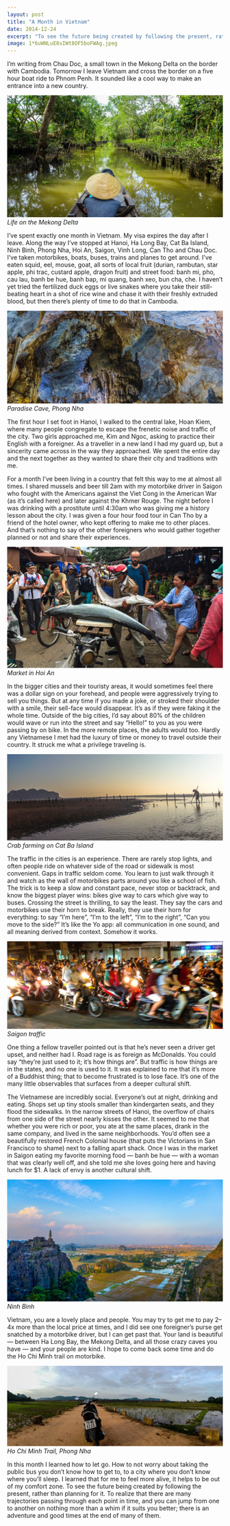 ```yaml
---
layout: post
title: "A Month in Vietnam"
date: 2014-12-24
excerpt: "To see the future being created by following the present, rather than planning for it."
image: 1*6uWNLuE8sIWt8OF5boFWAg.jpeg
---
```


I’m writing from Chau Doc, a small town in the Mekong Delta on the border with Cambodia. Tomorrow I leave Vietnam and cross the border on a five hour boat ride to Phnom Penh. It sounded like a cool way to make an entrance into a new country.

![](/assets/img/1*4bQ5En_twcP437KlrcDvyw.jpeg)
*Life on the Mekong Delta*

I’ve spent exactly one month in Vietnam. My visa expires the day after I leave. Along the way I’ve stopped at Hanoi, Ha Long Bay, Cat Ba Island, Ninh Binh, Phong Nha, Hoi An, Saigon, Vinh Long, Can Tho and Chau Doc. I’ve taken motorbikes, boats, buses, trains and planes to get around. I’ve eaten squid, eel, mouse, goat, all sorts of local fruit (durian, rambutan, star apple, phi trac, custard apple, dragon fruit) and street food: banh mi, pho, cau lau, banh be hue, banh bap, mi quang, banh xeo, bun cha, che. I haven’t yet tried the fertilized duck eggs or live snakes where you take their still-beating heart in a shot of rice wine and chase it with their freshly extruded blood, but then there’s plenty of time to do that in Cambodia.

![](/assets/img/1*wkQfGMnbSPZVJZn-KZ4TXA.jpeg)
*Paradise Cave, Phong Nha*

The first hour I set foot in Hanoi, I walked to the central lake, Hoan Kiem, where many people congregate to escape the frenetic noise and traffic of the city. Two girls approached me, Kim and Ngoc, asking to practice their English with a foreigner. As a traveller in a new land I had my guard up, but a sincerity came across in the way they approached. We spent the entire day and the next together as they wanted to share their city and traditions with me.

For a month I’ve been living in a country that felt this way to me at almost all times. I shared mussels and beer till 2am with my motorbike driver in Saigon who fought with the Americans against the Viet Cong in the American War (as it’s called here) and later against the Khmer Rouge. The night before I was drinking with a prostitute until 4:30am who was giving me a history lesson about the city. I was given a four hour food tour in Can Tho by a friend of the hotel owner, who kept offering to make me to other places. And that’s nothing to say of the other foreigners who would gather together planned or not and share their experiences.

![](/assets/img/1*q1cL4Ead1lzPFKMfT7ZdDQ.jpeg)
*Market in Hoi An*

In the bigger cities and their touristy areas, it would sometimes feel there was a dollar sign on your forehead, and people were aggressively trying to sell you things. But at any time if you made a joke, or stroked their shoulder with a smile, their sell-face would disappear. It’s as if they were faking it the whole time. Outside of the big cities, I’d say about 80% of the children would wave or run into the street and say “Hello!” to you as you were passing by on bike. In the more remote places, the adults would too. Hardly any Vietnamese I met had the luxury of time or money to travel outside their country. It struck me what a privilege traveling is.

![](/assets/img/1*Kj7YMN2QT9AbSz-8HJlRzQ.png)
*Crab farming on Cat Ba Island*

The traffic in the cities is an experience. There are rarely stop lights, and often people ride on whatever side of the road or sidewalk is most convenient. Gaps in traffic seldom come. You learn to just walk through it and watch as the wall of motorbikes parts around you like a school of fish. The trick is to keep a slow and constant pace, never stop or backtrack, and know the biggest player wins: bikes give way to cars which give way to buses. Crossing the street is thrilling, to say the least. They say the cars and motorbikes use their horn to break. Really, they use their horn for everything: to say “I’m here”, “I’m to the left”, “I’m to the right”, “Can you move to the side?” It’s like the Yo app: all communication in one sound, and all meaning derived from context. Somehow it works.

![](/assets/img/1*CqTrOrXVGobKtZCDMTkiBw.jpeg)
*Saigon traffic*
  
One thing a fellow traveller pointed out is that he’s never seen a driver get upset, and neither had I. Road rage is as foreign as McDonalds. You could say “they’re just used to it; it’s how things are”. But traffic is how things are in the states, and no one is used to it. It was explained to me that it’s more of a Buddhist thing; that to become frustrated is to lose face. It’s one of the many little observables that surfaces from a deeper cultural shift.

The Vietnamese are incredibly social. Everyone’s out at night, drinking and eating. Shops set up tiny stools smaller than kindergarten seats, and they flood the sidewalks. In the narrow streets of Hanoi, the overflow of chairs from one side of the street nearly kisses the other. It seemed to me that whether you were rich or poor, you ate at the same places, drank in the same company, and lived in the same neighborhoods. You’d often see a beautifully restored French Colonial house (that puts the Victorians in San Francisco to shame) next to a falling apart shack. Once I was in the market in Saigon eating my favorite morning food — banh be hue — with a woman that was clearly well off, and she told me she loves going here and having lunch for $1. A lack of envy is another cultural shift.

![](/assets/img/1*A_HNFLuly9AevtiFp5M4CQ.jpeg)
*Ninh Binh*

Vietnam, you are a lovely place and people. You may try to get me to pay 2–4x more than the local price at times, and I did see one foreigner’s purse get snatched by a motorbike driver, but I can get past that. Your land is beautiful — between Ha Long Bay, the Mekong Delta, and all those crazy caves you have — and your people are kind. I hope to come back some time and do the Ho Chi Minh trail on motorbike.

![](/assets/img/1*-LjKfFcYhWxIxldjFJNjZQ.jpeg)
*Ho Chi Minh Trail, Phong Nha*

In this month I learned how to let go. How to not worry about taking the public bus you don’t know how to get to, to a city where you don’t know where you’ll sleep. I learned that for me to feel more alive, it helps to be out of my comfort zone. To see the future being created by following the present, rather than planning for it. To realize that there are many trajectories passing through each point in time, and you can jump from one to another on nothing more than a whim if it suits you better; there is an adventure and good times at the end of many of them.

  